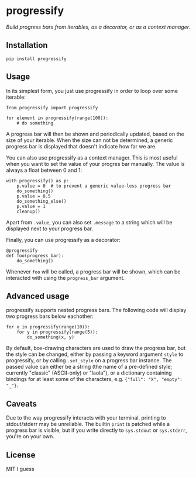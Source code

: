 # progressify

_Build progress bars from iterables, as a decorator, or as a context manager._

## Installation

    pip install progressify

## Usage

In its simplest form, you just use progressify in order to loop over some
iterable:

    from progressify import progressify

    for element in progressify(range(100)):
        # do something

A progress bar will then be shown and periodically updated, based on the size
of your iterable. When the size can not be determined, a generic progress bar
is displayed that doesn't indicate how far we are.

You can also use progressify as a context manager. This is most useful when you
want to set the value of your progres bar manually. The value is always a float
between 0 and 1:

    with progressify() as p:
        p.value = 0  # to prevent a generic value-less progress bar
        do_something()
        p.value = 0.5
        do_something_else()
        p.value = 1
        cleanup()

Apart from `.value`, you can also set `.message` to a string which will be
displayed next to your progress bar.

Finally, you can use progressify as a decorator:

    @progressify
    def foo(progress_bar):
        do_something()

Whenever `foo` will be called, a progress bar will be shown, which can be
interacted with using the `progress_bar` argument.

## Advanced usage

progressify supports nested progress bars. The following code will display two progress bars below eachother:

    for x in progressify(range(10)):
        for y in progressify(range(5)):
            do_something(x, y)

By default, box-drawing characters are used to draw the progress bar, but the
style can be changed, either by passing a keyword argument `style` to
progressify, or by calling `.set_style` on a progress bar instance. The passed
value can either be a string (the name of a pre-defined style; currently
"classic" (ASCII-only) or "laola"), or a dictionary containing bindings for at
least some of the characters, e.g. `{"full": "X", "empty": "_"}`.

## Caveats

Due to the way progressify interacts with your terminal, printing to
stdout/stderr may be unreliable. The builtin `print` is patched while a
progress bar is visible, but if you write directly to `sys.stdout` or
`sys.stderr`, you're on your own.

## License

MIT I guess
